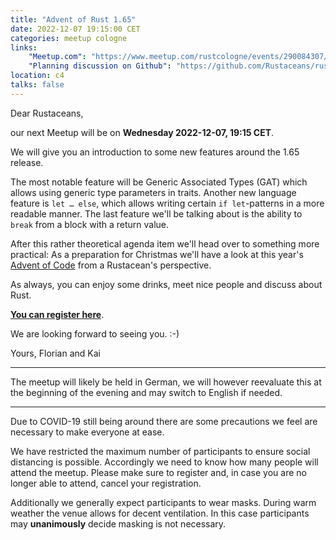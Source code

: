 ```yaml
---
title: "Advent of Rust 1.65"
date: 2022-12-07 19:15:00 CET
categories: meetup cologne
links:
    "Meetup.com": "https://www.meetup.com/rustcologne/events/290084307/"
    "Planning discussion on Github": "https://github.com/Rustaceans/rust-cologne/issues/101"
location: c4
talks: false
---
```

Dear Rustaceans,

our next Meetup will be on **Wednesday 2022-12-07, 19:15 CET**.

We will give you an introduction to some new features around the 1.65 release.

The most notable feature will be Generic Associated Types (GAT) which allows using generic type parameters in traits.
Another new language feature is `let … else`, which allows writing certain `if let`-patterns in a more readable manner.
The last feature we'll be talking about is the ability to `break` from a block with a return value.

After this rather theoretical agenda item we'll head over to something more practical:  As a preparation for Christmas we'll have a look at this year's [Advent of Code](https://adventofcode.com/) from a Rustacean's perspective.

As always, you can enjoy some drinks, meet nice people and discuss about Rust.

**[You can register here](https://www.meetup.com/rustcologne/events/290084307/)**.

We are looking forward to seeing you. :-)

Yours,
Florian and Kai

---

The meetup will likely be held in German, we will however reevaluate this at the beginning of the evening and may switch to English if needed.

---

Due to COVID-19 still being around there are some precautions we feel are necessary to make everyone at ease.

We have restricted the maximum number of participants to ensure social distancing is possible.
Accordingly we need to know how many people will attend the meetup.
Please make sure to register and, in case you are no longer able to attend, cancel your registration.

Additionally we generally expect participants to wear masks. During warm weather the venue allows for
decent ventilation. In this case participants may **unanimously** decide masking is not necessary.
